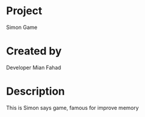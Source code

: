 # Project
Simon Game

# Created by
Developer Mian Fahad

# Description
This is Simon says game, famous for improve memory